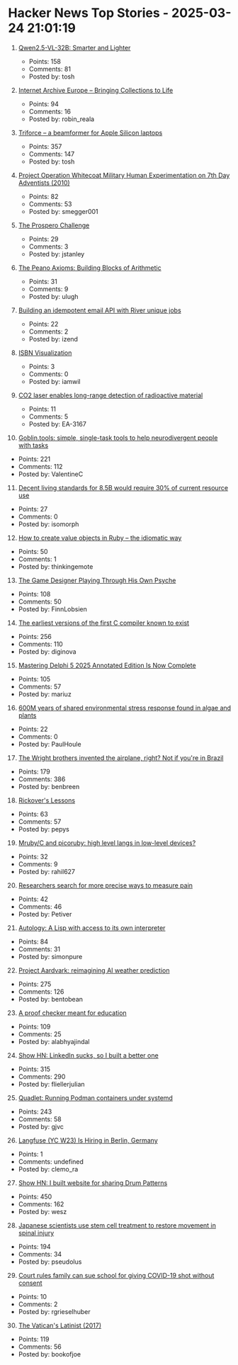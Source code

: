 # Hacker News Top Stories - 2025-03-24 21:01:19

1. [Qwen2.5-VL-32B: Smarter and Lighter](https://qwenlm.github.io/blog/qwen2.5-vl-32b/)
   - Points: 158
   - Comments: 81
   - Posted by: tosh

2. [Internet Archive Europe – Bringing Collections to Life](https://www.internetarchive.eu/)
   - Points: 94
   - Comments: 16
   - Posted by: robin_reala

3. [Triforce – a beamformer for Apple Silicon laptops](https://crates.io/crates/triforce-lv2)
   - Points: 357
   - Comments: 147
   - Posted by: tosh

4. [Project Operation Whitecoat Military Human Experimentation on 7th Day Adventists (2010)](https://scholarworks.lib.csusb.edu/cgi/viewcontent.cgi?article=1201&context=history-in-the-making)
   - Points: 82
   - Comments: 53
   - Posted by: smegger001

5. [The Prospero Challenge](https://www.mattkeeter.com/projects/prospero/)
   - Points: 29
   - Comments: 3
   - Posted by: jstanley

6. [The Peano Axioms: Building Blocks of Arithmetic](https://principlesofcryptography.com/number-theory-primer-an-axiomatic-study-of-natural-numbers-peano-axioms/)
   - Points: 31
   - Comments: 9
   - Posted by: ulugh

7. [Building an idempotent email API with River unique jobs](https://riverqueue.com/blog/idempotent-email-api-with-river)
   - Points: 22
   - Comments: 2
   - Posted by: izend

8. [ISBN Visualization](https://phiresky.github.io/isbn-visualization/?)
   - Points: 3
   - Comments: 0
   - Posted by: iamwil

9. [CO2 laser enables long-range detection of radioactive material](https://physicsworld.com/a/co2-laser-enables-long-range-detection-of-radioactive-material/)
   - Points: 11
   - Comments: 5
   - Posted by: EA-3167

10. [Goblin.tools: simple, single-task tools to help neurodivergent people with tasks](https://goblin.tools/)
   - Points: 221
   - Comments: 112
   - Posted by: ValentineC

11. [Decent living standards for 8.5B would require 30% of current resource use](https://www.sciencedirect.com/science/article/pii/S2452292924000493)
   - Points: 27
   - Comments: 0
   - Posted by: isomorph

12. [How to create value objects in Ruby – the idiomatic way](https://allaboutcoding.ghinda.com/how-to-create-value-objects-in-ruby-the-idiomatic-way)
   - Points: 50
   - Comments: 1
   - Posted by: thinkingemote

13. [The Game Designer Playing Through His Own Psyche](https://www.newyorker.com/culture/persons-of-interest/the-game-designer-playing-through-his-own-psyche)
   - Points: 108
   - Comments: 50
   - Posted by: FinnLobsien

14. [The earliest versions of the first C compiler known to exist](https://github.com/mortdeus/legacy-cc)
   - Points: 256
   - Comments: 110
   - Posted by: diginova

15. [Mastering Delphi 5 2025 Annotated Edition Is Now Complete](https://blog.marcocantu.com/blog/2025-march-mastering-delphi5-annotated-complete.html)
   - Points: 105
   - Comments: 57
   - Posted by: mariuz

16. [600M years of shared environmental stress response found in algae and plants](https://phys.org/news/2025-03-million-years-environmental-stress-response.html)
   - Points: 22
   - Comments: 0
   - Posted by: PaulHoule

17. [The Wright brothers invented the airplane, right? Not if you're in Brazil](https://www.washingtonpost.com/world/2025/03/21/brazil-airplane-wright-brothers-santos-dumont/)
   - Points: 179
   - Comments: 386
   - Posted by: benbreen

18. [Rickover's Lessons](https://www.chinatalk.media/p/rickovers-lessons-how-to-build-a)
   - Points: 63
   - Comments: 57
   - Posted by: pepys

19. [Mruby/C and picoruby: high level langs in low-level devices?](https://github.com/picoruby/picoruby)
   - Points: 32
   - Comments: 9
   - Posted by: rahil627

20. [Researchers search for more precise ways to measure pain](https://www.washingtonpost.com/science/2025/03/23/pain-measure-precision-research/)
   - Points: 42
   - Comments: 46
   - Posted by: Petiver

21. [Autology: A Lisp with access to its own interpreter](https://github.com/Kimbsy/autology)
   - Points: 84
   - Comments: 31
   - Posted by: simonpure

22. [Project Aardvark: reimagining AI weather prediction](https://www.turing.ac.uk/blog/project-aardvark-reimagining-ai-weather-prediction)
   - Points: 275
   - Comments: 126
   - Posted by: bentobean

23. [A proof checker meant for education](https://jsiek.github.io/deduce/index.html)
   - Points: 109
   - Comments: 25
   - Posted by: alabhyajindal

24. [Show HN: LinkedIn sucks, so I built a better one](https://heyopenspot.com/)
   - Points: 315
   - Comments: 290
   - Posted by: fliellerjulian

25. [Quadlet: Running Podman containers under systemd](https://mo8it.com/blog/quadlet/)
   - Points: 243
   - Comments: 58
   - Posted by: gjvc

26. [Langfuse (YC W23) Is Hiring in Berlin, Germany](https://langfuse.com/careers)
   - Points: 1
   - Comments: undefined
   - Posted by: clemo_ra

27. [Show HN: I built website for sharing Drum Patterns](http://drumpatterns.onether.com)
   - Points: 450
   - Comments: 162
   - Posted by: wesz

28. [Japanese scientists use stem cell treatment to restore movement in spinal injury](https://medicalxpress.com/news/2025-03-japanese-scientists-stem-cell-treatment.html)
   - Points: 194
   - Comments: 34
   - Posted by: pseudolus

29. [Court rules family can sue school for giving COVID-19 shot without consent](https://www.bizpacreview.com/2025/03/24/court-rules-north-carolina-family-can-sue-for-giving-14-yr-old-son-covid-shot-without-parental-consent-1531307/)
   - Points: 10
   - Comments: 2
   - Posted by: rgrieselhuber

30. [The Vatican's Latinist (2017)](https://newcriterion.com/article/the-vaticans-latinist/)
   - Points: 119
   - Comments: 56
   - Posted by: bookofjoe

